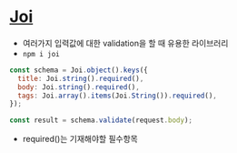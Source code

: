 # [Joi](https://joi.dev/api/?v=17.6.0)

- 여러가지 입력값에 대한 validation을 할 때 유용한 라이브러리
- `npm i joi`

```js
const schema = Joi.object().keys({
  title: Joi.string().required(),
  body: Joi.string().required(),
  tags: Joi.array().items(Joi.String()).required(),
});

const result = schema.validate(request.body);
```

- required()는 기재해야할 필수항목
